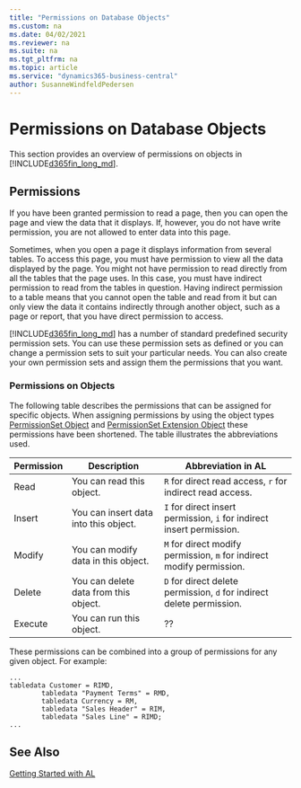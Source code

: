 ```yaml
---
title: "Permissions on Database Objects"
ms.custom: na
ms.date: 04/02/2021
ms.reviewer: na
ms.suite: na
ms.tgt_pltfrm: na
ms.topic: article
ms.service: "dynamics365-business-central"
author: SusanneWindfeldPedersen
---
```


# Permissions on Database Objects

This section provides an overview of permissions on objects in [!INCLUDE[d365fin_long_md](includes/d365fin_long_md.md)].
  
## Permissions

If you have been granted permission to read a page, then you can open the page and view the data that it displays. If, however, you do not have write permission, you are not allowed to enter data into this page.  
  
Sometimes, when you open a page it displays information from several tables. To access this page, you must have permission to view all the data displayed by the page. You might not have permission to read directly from all the tables that the page uses. In this case, you must have indirect permission to read from the tables in question. Having indirect permission to a table means that you cannot open the table and read from it but can only view the data it contains indirectly through another object, such as a page or report, that you have direct permission to access.  
  
[!INCLUDE[d365fin_long_md](includes/d365fin_long_md.md)] has a number of standard predefined security permission sets. You can use these permission sets as defined or you can change a permission sets to suit your particular needs. You can also create your own permission sets and assign them the permissions that you want.  
  
### Permissions on Objects  

The following table describes the permissions that can be assigned for specific objects. When assigning permissions by using the object types [PermissionSet Object](devenv-permissionset-object.md) and [PermissionSet Extension Object](devenv-permissionset-ext-object.md) these permissions have been shortened. The table illustrates the abbreviations used.


|Permission|Description|Abbreviation in AL  |
|----------|-----------------|----------|
|Read      |You can read this object.| `R` for direct read access, `r` for indirect read access. |
|Insert    |You can insert data into this object.| `I` for direct insert permission, `i` for indirect insert permission. |
|Modify    |You can modify data in this object.| `M` for direct modify permission, `m` for indirect modify permission. |
|Delete    |You can delete data from this object.| `D` for direct delete permission, `d` for indirect delete permission.| 
|Execute   |You can run this object.| ?? |

These permissions can be combined into a group of permissions for any given object. For example:

```al
...
tabledata Customer = RIMD,
        tabledata "Payment Terms" = RMD,
        tabledata Currency = RM,
        tabledata "Sales Header" = RIM,
        tabledata "Sales Line" = RIMD;
...
```
  
## See Also

[Getting Started with AL](devenv-get-started.md)